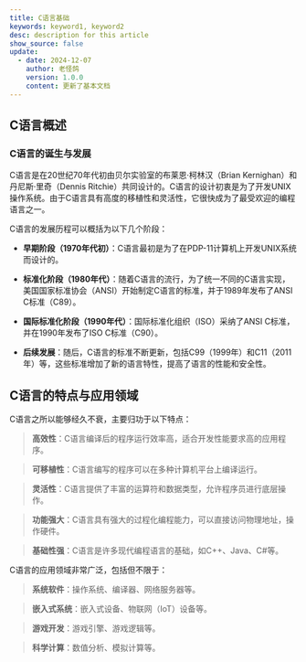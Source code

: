 ```yaml
---
title: C语言基础
keywords: keyword1, keyword2
desc: description for this article
show_source: false
update:
  - date: 2024-12-07
    author: 老怪鸽
    version: 1.0.0
    content: 更新了基本文档
---
```


## C语言概述

### C语言的诞生与发展

C语言是在20世纪70年代初由贝尔实验室的布莱恩·柯林汉（Brian Kernighan）和丹尼斯·里奇（Dennis Ritchie）共同设计的。C语言的设计初衷是为了开发UNIX操作系统。由于C语言具有高度的移植性和灵活性，它很快成为了最受欢迎的编程语言之一。

C语言的发展历程可以概括为以下几个阶段：

* **早期阶段（1970年代初）**：C语言最初是为了在PDP-11计算机上开发UNIX系统而设计的。

* **标准化阶段（1980年代）**：随着C语言的流行，为了统一不同的C语言实现，美国国家标准协会（ANSI）开始制定C语言的标准，并于1989年发布了ANSI C标准（C89）。

* **国际标准化阶段（1990年代）**：国际标准化组织（ISO）采纳了ANSI C标准，并在1990年发布了ISO C标准（C90）。

* **后续发展**：随后，C语言的标准不断更新，包括C99（1999年）和C11（2011年）等，这些标准增加了新的语言特性，提高了语言的性能和安全性。

## C语言的特点与应用领域

C语言之所以能够经久不衰，主要归功于以下特点：

> **高效性**：C语言编译后的程序运行效率高，适合开发性能要求高的应用程序。

> **可移植性**：C语言编写的程序可以在多种计算机平台上编译运行。

> **灵活性**：C语言提供了丰富的运算符和数据类型，允许程序员进行底层操作。

> **功能强大**：C语言具有强大的过程化编程能力，可以直接访问物理地址，操作硬件。

> **基础性强**：C语言是许多现代编程语言的基础，如C++、Java、C#等。


C语言的应用领域非常广泛，包括但不限于：

> **系统软件**：操作系统、编译器、网络服务器等。

> **嵌入式系统**：嵌入式设备、物联网（IoT）设备等。

> **游戏开发**：游戏引擎、游戏逻辑等。

> **科学计算**：数值分析、模拟计算等。
